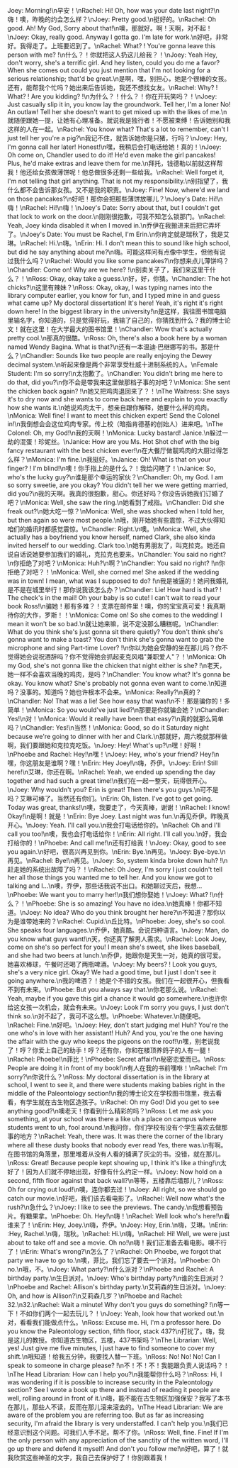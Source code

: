 Joey: Morning!\n早安！\nRachel: Hi! Oh, how was your date last night?\n嗨！噢，昨晚的约会怎么样？\nJoey: Pretty good.\n挺好的。\nRachel: Oh good. Ah! My God, Sorry about that!\n噢，那就好。啊！天啊，对不起！\nJoey: Okay, really good. Anyway I gotta go. I'm late for work.\n好吧，非常好。我得走了。上班要迟到了。\nRachel: What? ! You're gonna leave this person with me? !\n什么？！你就把这人扔这儿给我？！\nJoey: Yeah Hey, don't worry, she's a terrific girl. And hey listen, could you do me a favor? When she comes out could you just mention that I'm not looking for a serious relationship; that'd be great.\n是啊，嘿，别担心，她是个很棒的女孩。还有，能帮我个忙吗？她出来后告诉她，我还不想找女友。\nRachel: Why? ! What? ! Are you kidding? !\n为什么？！什么？！你在开玩笑吗？！\nJoey: Just casually slip it in, you know lay the groundwork. Tell her, I'm a loner No! An outlaw! Tell her she doesn't want to get mixed up with the likes of me.\n就随便跟她一提，让她有心理准备。就说我是独行者！不愿被束缚！告诉她别和我这样的人在一起。\nRachel: You know what? That's a lot to remember, can't I just tell her you're a pig?\n我记不住，就告诉她你是只猪，行吗？\nJoey: Hey, I'm gonna call her later! Honest!\n嘿，我稍后会打电话给她！真的！\nJoey: Oh come on, Chandler used to do it! He'd even make the girl pancakes! Plus, he'd make extras and leave them for me.\n拜托，钱德勒以前就这样帮我！他还给女孩做薄饼呢！他总做很多还剩一些给我。\nRachel: Well forget it, I'm not telling that girl anything. That is not my responsibility.\n别指望了，我什么都不会告诉那女孩。又不是我的职责。\nJoey: Fine! Now, where'd we land on those pancakes?\n好吧！那你会把那些薄饼放哪儿？\nJoey's Date: Hi!\n嗨！\nRachel: Hi!\n嗨！\nJoey's Date: Sorry about that, but I couldn't get that lock to work on the door.\n刚刚很抱歉，可我不知怎么锁那门。\nRachel: Yeah, Joey kinda disabled it when I moved in.\n乔伊在我搬进来后把它弄坏了。\nJoey's Date: You must be Rachel, I'm Erin.\n你肯定就是瑞秋了，我是艾琳。\nRachel: Hi.\n嗨。\nErin: Hi. I don't mean this to sound like high school, but did he say anything about me?\n嗨。可能这样问有点像中学生，但他有说过我什么吗？\nRachel: Would you like some pancakes?\n你想来点儿薄饼吗？\nChandler: Come on! Why are we here? !\n别卖关子了，我们来这里干什么？！\nRoss: Okay, okay take a guess.\n好，好，你猜。\nChandler: The hot chicks?\n这里有辣妹？\nRoss: Okay, okay, I was typing names into the library computer earlier, you know for fun, and I typed mine in and guess what came up? My doctoral dissertation! It's here! Yeah, it's right it's right down here! In the biggest library in the university!\n是这样，我往图书馆电脑里输名字，你知道的，只是觉得好玩，我输了自己的，你猜找到什么？我的博士论文！就在这里！在大学最大的图书馆里！\nChandler: Wow that's actually pretty cool.\n那真的很酷。\nRoss: Oh, there's also a book here by a woman named Wendy Bagina. What is that?\n还有一本温迪·巴继娜写的书。那是什么？\nChandler: Sounds like two people are really enjoying the Dewey decimal system.\n听起来像是两个非常享受杜威十进制系统的人。\nFemale Student: I'm so sorry!\n太抱歉了。\nChandler: You didn't bring me here to do that, did you?\n你不会是带我来这里做那档子事的对吧？\nMonica: She sent the chicken back again? !\n她又把鸡肉退回来了？！\nThe Waitress: She says it's to dry now and she wants to come back here and explain to you exactly how she wants it.\n她说鸡肉太干，想亲自跟你解释，她要什么样的鸡肉。\nMonica: Well fine! I want to meet this chicken expert! Send the Colonel in!\n我倒想会会这位鸡肉专家。传上校（暗指肯德基的创始人）进来吧。\nThe Colonel: Oh, my God!\n我的天啊！\nMonica: Lucky bastard! Janice.\n躲过一劫的混蛋！珍妮丝。\nJanice: How are you Ms. Hot Shot chef with the big fancy restaurant with the best chicken ever!\n在大餐厅做靓鸡肉的大厨过得怎么样？\nMonica: I'm fine.\n我挺好。\nJanice: Oh! What is that on your finger? ! I'm blind!\n噢！你手指上的是什么？！我给闪瞎了！\nJanice: So, who's the lucky guy?\n谁是那个幸运的家伙？\nChandler: Oh, my God. I am so sorry sweetie, are you okay? You didn't tell her we were getting married, did you?\n我的天啊。我真的很抱歉，甜心。你还好吗？你没告诉她我们订婚了吧？\nMonica: Well, she saw the ring.\n她看到了戒指。\nChandler: Did she freak out?\n她大吃一惊？\nMonica: Well, she was shocked when I told her, but then again so were most people.\n哦，刚开始她有些震惊，不过大伙得知咱们的婚讯时都感觉震惊。\nChandler: Right.\n噢。\nMonica: Well, she actually has a boyfriend you know herself, named Clark, she also kinda invited herself to our wedding. Clark too.\n她有男朋友了，叫克拉克。她还自说自话说她要参加我们的婚礼，克拉克也要来。\nChandler: You said no right?\n你拒绝了对吧？\nMonica: Huh?\n啊？\nChandler: You said no right? !\n你拒绝了对吧？！\nMonica: Well, she corned me! She asked if the wedding was in town! I mean, what was I supposed to do? !\n我是被逼的！她问我婚礼是不是在城里举行！那你说我该怎么办？\nChandler: Lie! How hard is that? ! The check's in the mail! Oh your baby is so cute! I can't wait to read your book Ross!\n骗她！那有多难？！支票在邮件里！噢，你的宝宝真可爱！我真期待你的大作，罗斯！！\nMonica: Come on! So she comes to the wedding! I mean it won't be so bad.\n就让她来嘛，说不定没那么糟糕呢。\nChandler: What do you think she's just gonna sit there quietly? You don't think she's gonna want to make a toast? You don't think she's gonna want to grab the microphone and sing Part-time Lover? !\n你以为她会安静的坐在那儿吗？你不觉得她会说祝酒辞吗？你不觉得她会抓起麦克风唱"兼职爱人"？！\nMonica: Oh my God, she's not gonna like the chicken that night either is she? !\n老天，她一样不会喜欢当晚的鸡肉，是吗？\nChandler: You know what? It's gonna be okay. You know what? She's probably not gonna even want to come.\n知道吗？没事的。知道吗？她也许根本不会来。\nMonica: Really?\n真的？\nChandler: No! That was a lie! See how easy that was!\n不！那是骗你的！多简单！\nMonica: So you would've just lied?\n那要是你就骗会她？\nChandler: Yes!\n对！\nMonica: Would it really have been that easy?\n真的就那么简单吗？\nChandler: Yes!\n当然！\nMonica: Good, so do it Saturday night because we're going to dinner with her and Clark.\n那就好，周六晚就那样做啊，我们要跟她和克拉克吃饭。\nJoey: Hey! What's up?\n嘿！好啊！\nPhoebe and Rachel: Hey!\n嘿！\nJoey: Hey, who's your friend? Hey!\n嘿，你这朋友是谁啊？嘿！\nErin: Hey Joey!\n嗨，乔伊。\nJoey: Erin! Still here!\n艾琳，你还在啊。\nRachel: Yeah, we ended up spending the day together and had such a great time!\n我们在一起一整天，玩得很开心。\nJoey: Why wouldn't you? Erin is great! Then there's you guys.\n可不是吗？艾琳可棒了。当然还有你们。\nErin: Oh, listen. I've got to get going. Today was great, thanks!\n噢，我要走了，今天真棒，谢谢！\nRachel: I know! Okay!\n是啊！就是！\nErin: Bye Joey. Last night was fun.\n再见乔伊。昨晚真开心。\nJoey: Yeah. I'll call you.\n我会打电话给你的。\nRachel: Oh and I'll call you too!\n噢，我也会打电话给你！\nErin: All right. I'll call you.\n好，我会打给你的！\nPhoebe: And call me!\n还有打给我！\nJoey: Okay, good to see you again.\n好吧，很高兴再见到你。\nErin: Bye.\n再见。\nJoey: Bye-bye.\n再见。\nRachel: Bye!\n再见。\nJoey: So, system kinda broke down huh? !\n赶走她的系统出故障了吗？！\nRachel: Oh Joey, I'm sorry I just couldn't tell her all those things you wanted me to tell her. And you know we got to talking and I…\n噢，乔伊，那些话我说不出口。和她聊过天后，我想…\nPhoebe: We want you to marry her!\n我们想你娶她！\nJoey: What? !\n什么？！\nPhoebe: She is so amazing! You have no idea.\n她真棒！你都不知道。\nJoey: No idea? Who do you think brought her here?\n不知道？那你以为是谁带她来的？\nRachel: Cupid.\n丘比特。\nPhoebe: Joey, she's so cool. She speaks four languages.\n乔伊，她真酷。会说四种语言。\nJoey: Man, do you know what guys want!\n天，你还真了解男人需求。\nRachel: Look Joey, come on she's so perfect for you! I mean she's sweet, she likes baseball, and she had two beers at lunch.\n乔伊，她跟你是天生一对，她真的很可爱。她喜欢棒球，午餐时还喝了两瓶啤酒。\nJoey: My beers? ! Look you guys, she's a very nice girl. Okay? We had a good time, but I just I don't see it going anywhere.\n我的啤酒？！她是个不错的女孩。我们在一起很开心，但我看不到有未来。\nPhoebe: But you always say that.\n你老那么说。\nRachel: Yeah, maybe if you gave this girl a chance it would go somewhere.\n也许你给这女孩一次机会，就会有未来。\nJoey: Look I'm sorry you guys, I just don't think so.\n对不起了，我可不这么想。\nPhoebe: Whatever.\n随便吧。\nRachel: Fine.\n好吧。\nJoey: Hey, don't start judging me! Huh? You're the one who's in love with her assistant! Huh? And you, you're the one having the affair with the guy who keeps the pigeons on the roof!\n嘿，别老说我了！哼？你爱上自己的助手！哼？还有你，你和在楼顶养鸽子的人有一腿！\nRachel: Phoebe!\n菲比！\nPhoebe: Secret affair!\n秘密恋爱而已。\nRoss: People are doing it in front of my book!\n有人在我的书前嘿咻！\nRachel: I'm sorry?\n你说什么？\nRoss: My doctoral dissertation is in the library at school, I went to see it, and there were students making babies right in the middle of the Paleontology section!\n我的博士论文在学校图书馆里，我去看看，有学生就在古生物区造孩子。\nRachel: Oh my God! Did you get to see anything good?\n噢老天！你看到什么精彩的吗？\nRoss: Let me ask you something, at your school was there a like uh a place on campus where students went to uh, fool around.\n我问你，你们学校有没有个学生喜欢去做那事的地方？\nRachel: Yeah, there was. It was there the corner of the library where all these dusty books that nobody ever read Yes, there was.\n有啊。在图书馆的角落里，那里堆着从没有人看的铺满了灰尘的书。没错，就在那儿。\nRoss: Great! Because people kept showing up, I think it's like a thing!\n太好了！因为人们就不停地出现，好像有什么约定一样。\nJoey: Now hold on a second, fifth floor against that back wall?\n等等，五楼靠后墙那儿？\nRoss: Oh for crying out loud!\n噢，连你都去过！\nJoey: All right, so we should go catch our movie.\n好吧，我们该去看电影了。\nRachel: Well now what's the rush?\n急什么？\nJoey: I like to see the previews. The candy.\n我想看预告片。有糖果拿。\nPhoebe: Oh. Hey!\n嗨！\nRachel: Well look who's here!\n看谁来了！\nErin: Hey, Joey.\n嗨，乔伊。\nJoey: Hey, Erin.\n嗨，艾琳。\nErin: :Hey, Rachel.\n嗨，瑞秋。\nRachel: Hi.\n嗨。\nRachel: Hi! Well, we were just about to take off and see a movie. Oh no!\n嗨！我们正准备去看电影。噢不行了！\nErin: What's wrong?\n怎么了？\nRachel: Oh Phoebe, we forgot that party we have to go to.\n噢，菲比，我们忘了要去一个派对。\nPhoebe: Oh no.\n哦，不。\nJoey: What party?\n什么派对？\nPhoebe and Rachel: A birthday party.\n生日派对。\nJoey: Who's birthday party?\n谁的生日派对？\nPhoebe and Rachel: Allison's birthday party.\n艾莉森的生日派对。\nJoey: Oh, and how is Allison?\n艾莉森几岁？\nPhoebe and Rachel: 32.\n32.\nRachel: Wait a minute! Why don't you guys do something? !\n等一下！不如你们两个一起去玩儿？！\nJoey: Yeah, look how that worked out.\n对，看看我们能做点什么。\nRoss: Excuse me. Hi, I'm a professor here. Do you know the Paleontology section, fifth floor, stack 437?\n打扰了。嗨，我是这儿的教授。你知道古生物区，五楼，437书架吗？\nThe Librarian: Well, yes! Just give me five minutes, I just have to find someone to cover my shift.\n哦知道！给我五分钟，我要找人替一下班。\nRoss: No! No! No! Can I speak to someone in charge please? !\n不！不！不！我能跟负责人说话吗？！\nThe Head Librarian: How can I help you?\n我能帮你什么吗？\nRoss: Hi, I was wondering if it is possible to increase security in the Paleontology section? See I wrote a book up there and instead of reading it people are well, rolling around in front of it.\n嗨，能不能在古生物区加强保安？我写了本书在那儿，那些人不读，反而在那儿滚来滚去的。\nThe Head Librarian: We are aware of the problem you are referring too. But as far as increasing security, I'm afraid the library is very understaffed. I can't help you.\n我们已经意识到这个问题。可我们人手不足。帮不了你。\nRoss: Well, fine. Fine! If I'm the only person with any appreciation of the sanctity of the written word, I'll go up there and defend it myself! And don't you follow me!\n好吧，算了！就我欣赏这些神圣的文字，我自己去保护好了！你别跟着我！
        